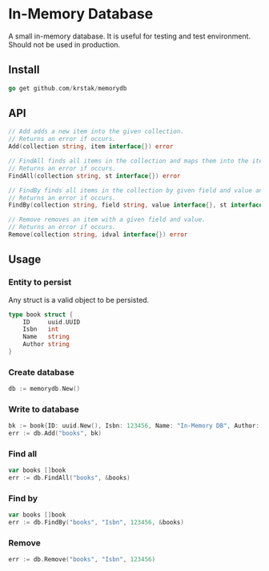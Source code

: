 # In-Memory Database

A small in-memory database. It is useful for testing and test environment. Should not be used in production.

## Install

```go
go get github.com/krstak/memorydb
```

## API

```go
// Add adds a new item into the given collection.
// Returns an error if occurs.
Add(collection string, item interface{}) error

// FindAll finds all items in the collection and maps them into the items.
// Returns an error if occurs.
FindAll(collection string, st interface{}) error

// FindBy finds all items in the collection by given field and value and maps them into the items.
// Returns an error if occurs.
FindBy(collection string, field string, value interface{}, st interface{}) error

// Remove removes an item with a given field and value.
// Returns an error if occurs.
Remove(collection string, idval interface{}) error
```

## Usage

### Entity to persist

Any struct is a valid object to be persisted.

```go
type book struct {
	ID     uuid.UUID
	Isbn   int
	Name   string
	Author string
}
```

### Create database

```go
db := memorydb.New()
```

### Write to database

```go
bk := book{ID: uuid.New(), Isbn: 123456, Name: "In-Memory DB", Author: "Marko Krstic"}
err := db.Add("books", bk)
```

### Find all

```go
var books []book
err := db.FindAll("books", &books)
```

### Find by

```go
var books []book
err := db.FindBy("books", "Isbn", 123456, &books)
```

### Remove

```go
err := db.Remove("books", "Isbn", 123456)
```
